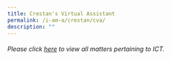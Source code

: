```yaml
---
title: Crestan's Virtual Assistant
permalink: /i-am-a/crestan/cva/
description: ""
---
```

###### Please click [here](https://sites.google.com/crestsec.edu.sg/pdlpmicrosite/home?authuser=0) to view all matters pertaining to ICT.